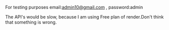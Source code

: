 For testing purposes 
email:admin10@gmail.com , password:admin

The API's would be slow, because I am using Free plan of render.Don't think that something is wrong.
